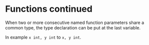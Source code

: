 # Functions continued

When two or more consecutive named function parameters share a common type, the type declaration can be put at the last variable.

In example `x int, y int` to `x, y int`.
